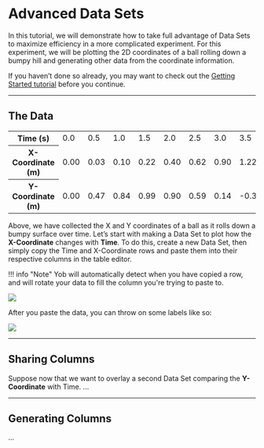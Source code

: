 # Advanced Data Sets
In this tutorial, we will demonstrate how to take full advantage of Data Sets to maximize efficiency in a more complicated experiment.  For this experiment, we will be plotting the 2D coordinates of a ball rolling down a bumpy hill and generating other data from the coordinate information.

If you haven’t done so already, you may want to check out the [Getting Started tutorial](../tutorials/getting_started.md) before you continue.

---
## The Data
<table>
	<tr>
		<th>Time (s)</th>
		<td>0.0</td>
		<td>0.5</td>
		<td>1.0</td>
		<td>1.5</td>
		<td>2.0</td>
		<td>2.5</td>
		<td>3.0</td>
		<td>3.5</td>
		<td>4.0</td>
		<td>4.5</td>
		<td>5.0</td>
		<td>5.5</td>
		<td>6.0</td>
</tr>
	<tr>
		<th>X-Coordinate (m)</th>
		<td>0.00</td>
		<td>0.03</td>
		<td>0.10</td>
		<td>0.22</td>
		<td>0.40</td>
		<td>0.62</td>
		<td>0.90</td>
		<td>1.22</td>
		<td>1.60</td>
		<td>2.02</td>
		<td>2.50</td>
		<td>3.02</td>
		<td>3.60</td>
</tr>
	<tr>
		<th>Y-Coordinate (m)</th>
		<td>0.00</td>
		<td>0.47</td>
		<td>0.84</td>
		<td>0.99</td>
		<td>0.90</td>
		<td>0.59</td>
		<td>0.14</td>
		<td>-0.35</td>
		<td>-0.75</td>
		<td>-0.97</td>
		<td>-0.95</td>
		<td>-0.70</td>
		<td>-0.27</td>
</tr>
</table>

Above, we have collected the X and Y coordinates of a ball as it rolls down a bumpy surface over time.  Let’s start with making a Data Set to plot how the **X-Coordinate** changes with **Time**.  To do this, create a new Data Set, then simply copy the Time and X-Coordinate rows and paste them into their respective columns in the table editor. 

!!! info "Note"
    Yob will automatically detect when you have copied a row, and will rotate your data to fill the column you're trying to paste to.
    <div class="centered"><img src="../../img/advanced_data_sets/row_rotation.png"></div>

After you paste the data, you can throw on some labels like so:

<div class="centered"><img src="../../img/advanced_data_sets/x-coordinates.png"></div>

---
## Sharing Columns
Suppose now that we want to overlay a second Data Set comparing the **Y-Coordinate** with Time. ...

---
## Generating Columns
...
